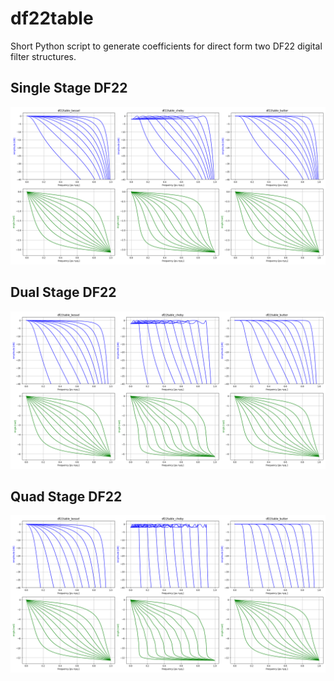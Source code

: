 # df22table
Short Python script to generate coefficients for direct form two DF22 digital 
filter structures.

## Single Stage DF22
![df22table2](df22table2.png)

## Dual Stage DF22
![df22table4](df22table4.png)

## Quad Stage DF22
![df22table8](df22table8.png)
